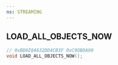 ```yaml
---
ns: STREAMING
---
```

## LOAD_ALL_OBJECTS_NOW

```c
// 0xBD6E84632DD4CB3F 0xC9DBDA90
void LOAD_ALL_OBJECTS_NOW();
```

